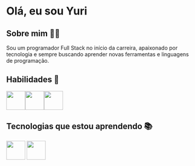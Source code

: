 # Olá, eu sou Yuri

## Sobre mim 🙋‍♂️
Sou um programador Full Stack no início da carreira, apaixonado por tecnologia e sempre buscando aprender novas ferramentas e linguagens de programação.

## Habilidades 🌟
<div style="display: flex;">
<img width=50 height=50 src="https://cdn.jsdelivr.net/gh/devicons/devicon@latest/icons/html5/html5-original.svg" />
<img width=50 height=50 src="https://cdn.jsdelivr.net/gh/devicons/devicon@latest/icons/css3/css3-original.svg" />
<img width=50 height=50 src="https://cdn.jsdelivr.net/gh/devicons/devicon@latest/icons/javascript/javascript-original.svg" />
</div>

## Tecnologias que estou aprendendo 📚
<img width=50 height=50 src="https://cdn.jsdelivr.net/gh/devicons/devicon@latest/icons/csharp/csharp-original.svg" />
<img width=50 height=50 src="https://cdn.jsdelivr.net/gh/devicons/devicon@latest/icons/cplusplus/cplusplus-original.svg" />
          
